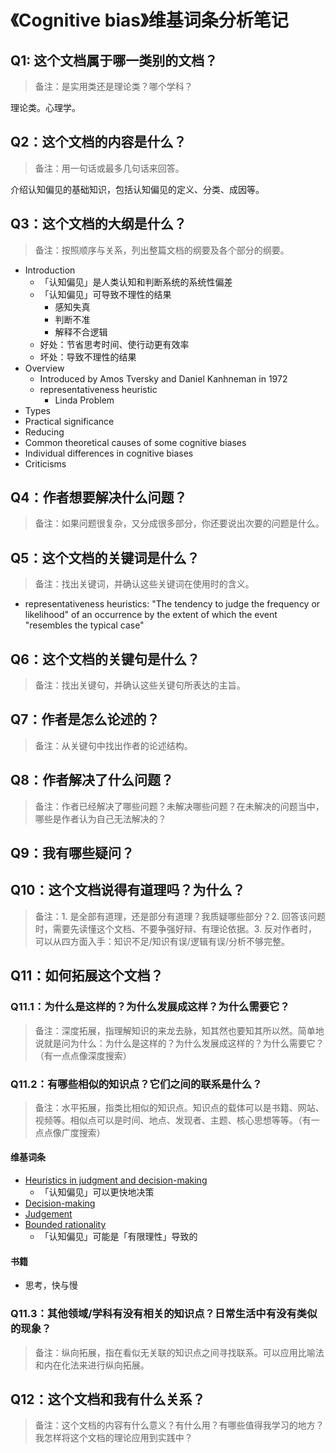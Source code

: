 # 《Cognitive bias》维基词条分析笔记

## Q1: 这个文档属于哪一类别的文档？

> 备注：是实用类还是理论类？哪个学科？

理论类。心理学。

## Q2：这个文档的内容是什么？

> 备注：用一句话或最多几句话来回答。

介绍认知偏见的基础知识，包括认知偏见的定义、分类、成因等。

## Q3：这个文档的大纲是什么？

> 备注：按照顺序与关系，列出整篇文档的纲要及各个部分的纲要。

- Introduction
  - 「认知偏见」是人类认知和判断系统的系统性偏差
  - 「认知偏见」可导致不理性的结果
    - 感知失真
    - 判断不准
    - 解释不合逻辑
  - 好处：节省思考时间、使行动更有效率
  - 坏处：导致不理性的结果
- Overview
  - Introduced by Amos Tversky and Daniel Kanhneman in 1972
  - representativeness heuristic
    - Linda Problem
- Types
- Practical significance
- Reducing
- Common theoretical causes of some cognitive biases
- Individual differences in cognitive biases
- Criticisms

## Q4：作者想要解决什么问题？

> 备注：如果问题很复杂，又分成很多部分，你还要说出次要的问题是什么。

## Q5：这个文档的关键词是什么？

> 备注：找出关键词，并确认这些关键词在使用时的含义。

- representativeness heuristics: "The tendency to judge the frequency or likelihood" of an occurrence by the extent of which the event "resembles the typical case"

## Q6：这个文档的关键句是什么？

> 备注：找出关键句，并确认这些关键句所表达的主旨。

## Q7：作者是怎么论述的？

> 备注：从关键句中找出作者的论述结构。

## Q8：作者解决了什么问题？

> 备注：作者已经解决了哪些问题？未解决哪些问题？在未解决的问题当中，哪些是作者认为自己无法解决的？

## Q9：我有哪些疑问？

## Q10：这个文档说得有道理吗？为什么？

> 备注：1. 是全部有道理，还是部分有道理？我质疑哪些部分？2. 回答该问题时，需要先读懂这个文档、不要争强好辩、有理论依据。3. 反对作者时，可以从四方面入手：知识不足/知识有误/逻辑有误/分析不够完整。

## Q11：如何拓展这个文档？

### Q11.1：为什么是这样的？为什么发展成这样？为什么需要它？

> 备注：深度拓展，指理解知识的来龙去脉，知其然也要知其所以然。简单地说就是问为什么：为什么是这样的？为什么发展成这样的？为什么需要它？（有一点点像深度搜索）

### Q11.2：有哪些相似的知识点？它们之间的联系是什么？

> 备注：水平拓展，指类比相似的知识点。知识点的载体可以是书籍、网站、视频等。相似点可以是时间、地点、发现者、主题、核心思想等等。（有一点点像广度搜索）

#### 维基词条

- [Heuristics in judgment and decision-making](https://en.wikipedia.org/wiki/Heuristics_in_judgment_and_decision-making)
  - 「认知偏见」可以更快地决策
- [Decision-making](https://en.wikipedia.org/wiki/Decision-making)
- [Judgement](https://en.wikipedia.org/wiki/Judgement)
- [Bounded rationality](https://en.wikipedia.org/wiki/Bounded_rationality)
  - 「认知偏见」可能是「有限理性」导致的

#### 书籍

- 思考，快与慢

### Q11.3：其他领域/学科有没有相关的知识点？日常生活中有没有类似的现象？

> 备注：纵向拓展，指在看似无关联的知识点之间寻找联系。可以应用比喻法和内在化法来进行纵向拓展。

## Q12：这个文档和我有什么关系？

> 备注：这个文档的内容有什么意义？有什么用？有哪些值得我学习的地方？我怎样将这个文档的理论应用到实践中？

